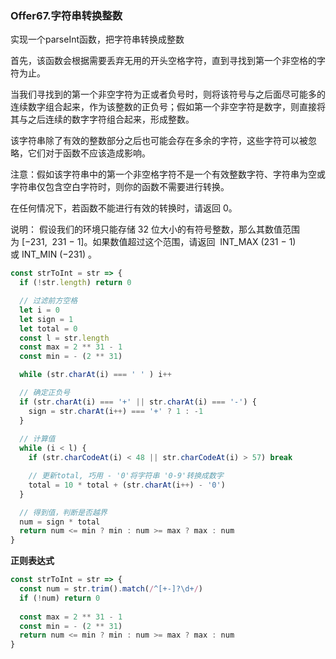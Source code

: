 ### Offer67.字符串转换整数
实现一个parseInt函数，把字符串转换成整数

首先，该函数会根据需要丢弃无用的开头空格字符，直到寻找到第一个非空格的字符为止。

当我们寻找到的第一个非空字符为正或者负号时，则将该符号与之后面尽可能多的连续数字组合起来，作为该整数的正负号；假如第一个非空字符是数字，则直接将其与之后连续的数字字符组合起来，形成整数。

该字符串除了有效的整数部分之后也可能会存在多余的字符，这些字符可以被忽略，它们对于函数不应该造成影响。

注意：假如该字符串中的第一个非空格字符不是一个有效整数字符、字符串为空或字符串仅包含空白字符时，则你的函数不需要进行转换。

在任何情况下，若函数不能进行有效的转换时，请返回 0。

说明：
假设我们的环境只能存储 32 位大小的有符号整数，那么其数值范围为 [−231,  231 − 1]。如果数值超过这个范围，请返回  INT_MAX (231 − 1) 或 INT_MIN (−231) 。

```js
const strToInt = str => {
  if (!str.length) return 0

  // 过滤前方空格
  let i = 0
  let sign = 1
  let total = 0
  const l = str.length
  const max = 2 ** 31 - 1
  const min = - (2 ** 31)

  while (str.charAt(i) === ' ' ) i++

  // 确定正负号
  if (str.charAt(i) === '+' || str.charAt(i) === '-') {
    sign = str.charAt(i++) === '+' ? 1 : -1
  }
  
  // 计算值
  while (i < l) {
    if (str.charCodeAt(i) < 48 || str.charCodeAt(i) > 57) break

    // 更新total, 巧用 - '0'将字符串 '0-9'转换成数字
    total = 10 * total + (str.charAt(i++) - '0')
  }

  // 得到值，判断是否越界
  num = sign * total
  return num <= min ? min : num >= max ? max : num
}
```

**正则表达式**
```js
const strToInt = str => {
  const num = str.trim().match(/^[+-]?\d+/)
  if (!num) return 0
  
  const max = 2 ** 31 - 1
  const min = - (2 ** 31)
  return num <= min ? min : num >= max ? max : num
}
```